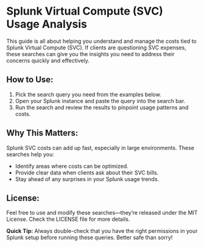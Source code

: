 # Splunk Virtual Compute (SVC) Usage Analysis

This guide is all about helping you understand and manage the costs tied to Splunk Virtual Compute (SVC). If clients are questioning SVC expenses, these searches can give you the insights you need to address their concerns quickly and effectively.

## How to Use:
1. Pick the search query you need from the examples below.
2. Open your Splunk instance and paste the query into the search bar.
3. Run the search and review the results to pinpoint usage patterns and costs.

## Why This Matters:
Splunk SVC costs can add up fast, especially in large environments. These searches help you:
- Identify areas where costs can be optimized.
- Provide clear data when clients ask about their SVC bills.
- Stay ahead of any surprises in your Splunk usage trends.

## License:
Feel free to use and modify these searches—they’re released under the MIT License. Check the LICENSE file for more details.

**Quick Tip:** Always double-check that you have the right permissions in your Splunk setup before running these queries. Better safe than sorry!
